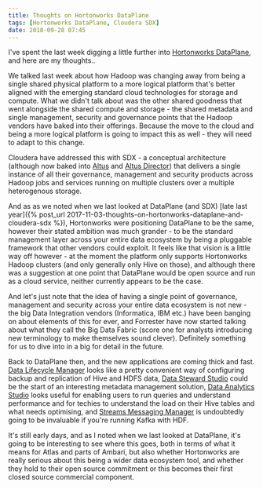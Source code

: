 ```yaml
---
title: Thoughts on Hortonworks DataPlane
tags: [Hortonworks DataPlane, Cloudera SDX]
date: 2018-09-28 07:45
---
```

I've spent the last week digging a little further into [Hortonworks DataPlane](/technologies/hortonworks-dataplane/), and here are my thoughts..
<!--more-->

We talked last week about how Hadoop was changing away from being a single shared physical platform to a more logical platform that's better aligned with the emerging standard cloud technologies for storage and compute.  What we didn't talk about was the other shared goodness that went alongside the shared compute and storage - the shared metadata and single management, security and governance points that the Hadoop vendors have baked into their offerings.  Because the move to the cloud and being a more logical platform is going to impact this as well - they will need to adapt to this change.

Cloudera have addressed this with SDX - a conceptual architecture (although now baked into [Altus](/technologies/cloudera-altus/) and [Altus Director](/technologies/cloudera-altus/director/)) that delivers a single instance of all their governance, management and security products across Hadoop jobs and services running on multiple clusters over a multiple heterogenous storage.

And as as we noted when we last looked at DataPlane (and SDX) [late last year]({% post_url 2017-11-03-thoughts-on-hortonworks-dataplane-and-cloudera-sdx %}), Hortonworks were positioning DataPlane to be the same, however their stated ambition was much grander - to be the standard management layer across your entire data ecosystem by being a pluggable framework that other vendors could exploit.  It feels like that vision is a little way off however - at the moment the platform only supports Hortonworks Hadoop clusters (and only generally only Hive on those), and although there was a suggestion at one point that DataPlane would be open source and run as a cloud service, neither currently appears to be the case.

And let's just note that the idea of having a single point of governance, management and security across your entire data ecosystem is not new - the big Data Integration vendors (Informatica, IBM etc.) have been banging on about elements of this for ever, and Forrester have now started talking about what they call the Big Data Fabric (score one for analysts introducing new terminology to make themselves sound clever).  Definitely something for us to dive into in a big for detail in the future.

Back to DataPlane then, and the new applications are coming thick and fast. [Data Lifecycle Manager](/technologies/hortonworks-dataplane/data-lifecycle-manager/) looks like a pretty convenient way of configuring backup and replication of Hive and HDFS data, [Data Steward Studio](/technologies/hortonworks-dataplane/data-steward-studio/) could be the start of an interesting metadata management solution, [Data Analytics Studio](/technologies/hortonworks-dataplane/data-analytics-studio/) looks useful for enabling users to run queries and understand performance and for techies to understand the load on their Hive tables and what needs optimising, and [Streams Messaging Manager](/technologies/hortonworks-dataplane/streams-messaging-manager/) is undoubtedly going to be invaluable if you're running Kafka with HDF.

It's still early days, and as I noted when we last looked at DataPlane, it's going to be interesting to see where this goes, both in terms of what it means for Atlas and parts of Ambari, but also whether Hortonworks are really serious about this being a wider data ecosystem tool, and whether they hold to their open source commitment or this becomes their first closed source commercial component.